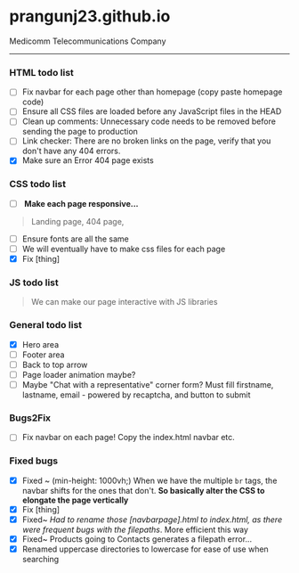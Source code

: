 # prangunj23.github.io
Medicomm Telecommunications Company

---

### HTML todo list

- [ ] Fix navbar for each page other than homepage (copy paste homepage code)
- [ ] Ensure all CSS files are loaded before any JavaScript files in the HEAD
- [ ] Clean up comments: Unnecessary code needs to be removed before sending the page to production
- [ ] Link checker: There are no broken links on the page, verify that you don't have any 404 errors.
- [x] Make sure an Error 404 page exists

### CSS todo list
- [ ] <b> Make each page responsive...</b> 
> Landing page, 404 page,
- [ ] Ensure fonts are all the same
- [ ] We will eventually have to make css files for each page
- [x] Fix [thing]

### JS todo list
> We can make our page interactive with JS libraries


### General todo list

- [x] Hero area
- [ ] Footer area 
- [ ] Back to top arrow
- [ ] Page loader animation maybe?
- [ ] Maybe "Chat with a representative" corner form? Must fill firstname, lastname, email - powered by recaptcha, and button to submit

### Bugs2Fix 

- [ ] Fix navbar on each page! Copy the index.html navbar etc.

### Fixed bugs
- [x] Fixed ~ (min-height: 1000vh;) When we have the multiple <code>br</code> tags, the navbar shifts for the ones that don't. <b> So basically alter the CSS to elongate the page vertically</b>
- [x] Fix [thing]
- [x] Fixed~ <i>Had to rename those [navbarpage].html to index.html, as there were frequent bugs with the filepaths</i>. More efficient this way
- [x] Fixed~ Products going to Contacts generates a filepath error...
- [x] Renamed uppercase directories to lowercase for ease of use when searching
